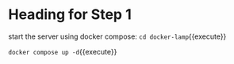 # Heading for Step 1



start the server using docker compose:
`cd docker-lamp`{{execute}}

`docker compose up -d`{{execute}}
